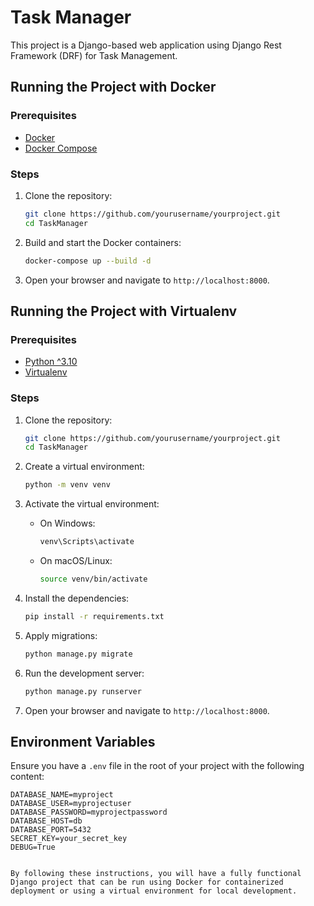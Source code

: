 

# Task Manager

This project is a Django-based web application using Django Rest Framework (DRF) for Task Management.

## Running the Project with Docker

### Prerequisites

- [Docker](https://www.docker.com/get-started)
- [Docker Compose](https://docs.docker.com/compose/install/)

### Steps

1. Clone the repository:
   ```bash
   git clone https://github.com/yourusername/yourproject.git
   cd TaskManager
   ```

2. Build and start the Docker containers:
   ```bash
   docker-compose up --build -d
   ```

3. Open your browser and navigate to `http://localhost:8000`.

## Running the Project with Virtualenv

### Prerequisites

- [Python ^3.10](https://www.python.org/downloads/)
- [Virtualenv](https://pypi.org/project/virtualenv/)

### Steps

1. Clone the repository:
   ```bash
   git clone https://github.com/yourusername/yourproject.git
   cd TaskManager
   ```

2. Create a virtual environment:
   ```bash
   python -m venv venv
   ```

3. Activate the virtual environment:
   - On Windows:
     ```bash
     venv\Scripts\activate
     ```
   - On macOS/Linux:
     ```bash
     source venv/bin/activate
     ```

4. Install the dependencies:
   ```bash
   pip install -r requirements.txt
   ```

5. Apply migrations:
   ```bash
   python manage.py migrate
   ```

6. Run the development server:
   ```bash
   python manage.py runserver
   ```

7. Open your browser and navigate to `http://localhost:8000`.

## Environment Variables

Ensure you have a `.env` file in the root of your project with the following content:

```dotenv
DATABASE_NAME=myproject
DATABASE_USER=myprojectuser
DATABASE_PASSWORD=myprojectpassword
DATABASE_HOST=db
DATABASE_PORT=5432
SECRET_KEY=your_secret_key
DEBUG=True
```
```

By following these instructions, you will have a fully functional Django project that can be run using Docker for containerized deployment or using a virtual environment for local development.